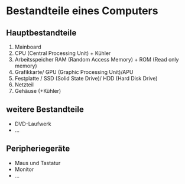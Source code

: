 # Bestandteile eines Computers

## Hauptbestandteile

1. Mainboard
2. CPU (Central Processing Unit) + Kühler
3. Arbeitsspeicher RAM (Random Access Memory) + ROM (Read only memory)
4. Grafikkarte/ GPU (Graphic Processing Unit)/APU
5. Festplatte / SSD (Solid State Drive)/ HDD (Hard Disk Drive)
6. Netzteil
7. Gehäuse (+Kühler)

## weitere Bestandteile

- DVD-Laufwerk
- ...

## Peripheriegeräte

- Maus und Tastatur
- Monitor
- ...